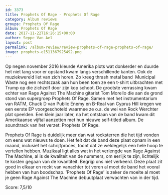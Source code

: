 ```yaml
---
id: 3373
title: Prophets Of Rage - Prophets Of Rage
category: Album reviews
groups: Prophets Of Rage
album: Prophets Of Rage
date: 2017-11-22T16:26:15+00:00
author: Seppe Van Ael
layout: post
permalink: /album-review/review-prophets-of-rage-prophets-of-rage/
image: prophets-e1511367925492.png
---
```

Op negen november 2016 kleurde Amerika plots wat donkerder en duurde het niet lang voor er opstand kwam langs verschillende kanten. Ook de muziekwereld liet van zich horen. Zo kreeg thrash metal band  Municipal Waste nog een rechtszaak aan hun been toen ze een t-shirt uitbrachten met Trump op die zichzelf door zijn kop schoot. De grootste verrassing kwam echter van Rage Against The Machine gitarist Tom Morello die aan de grond stond van supergroep Prophets Of Rage. Samen met het instrumentarium van RATM, Chuck D van Public Enemy en B-Real van Cyprus Hill kregen we een eerste EP voorgeschoteld waarmee ze o.a. de wei van Rock Werchter plat speelden. Een klein jaar later, na het ontstaan van de band kwam dit Amerikaanse vijftal aanzetten met hun nieuwe self-titled album. De soundtrack van het verzet: Prophets Of Rage.

Prophets Of Rage is duidelijk meer dan wat rocksterren die het tijd vonden om eens wat nieuws te doen. Het feit dat de band deze plaat opnam in een maand, inclusief het schrijfproces, toont dat ze weldegelijk een hele hoop te vertellen hebben. Muzikaal ligt alles wat in het verlengde van Rage Against The Machine, al is de kwaliteit van de nummers, om eerlijk te zijn, lichtelijk te kosten gegaan van de kwantiteit. Begrijp ons niet verkeerd. Deze plaat zit goed in elkaar en rockt van vanachter tot voren al moet de band het vooral hebben van hun boodschap. ’Prophets Of Rage’ is zeker de moeite al moet je geen Rage Against The Machine debuutplaat verwachten van in der tijd.

Score: 7,5/10
